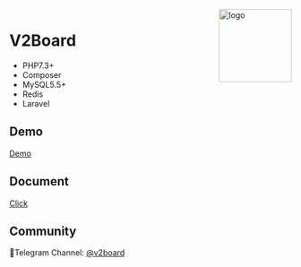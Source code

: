 <img src="https://avatars.githubusercontent.com/u/56885001?s=200&v=4" alt="logo" width="130" height="130" align="right"/>

# **V2Board**

- PHP7.3+
- Composer
- MySQL5.5+
- Redis
- Laravel

## Demo
[Demo](https://demo.v2board.com)

## Document
[Click](https://v2board.com)



## Community
🔔Telegram Channel: [@v2board](https://t.me/v2board)  

